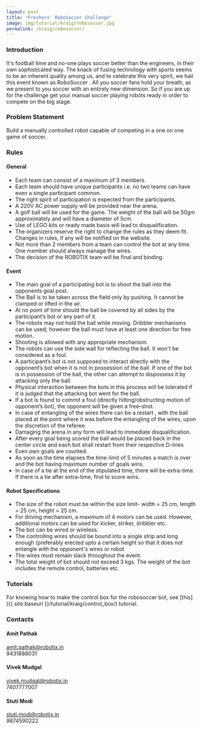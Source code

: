 ```yaml
---
layout: post
title: "Freshers' RoboSoccer Challenge"
image: img/tutorial/kraig/robosoccer.jpg
permalink: /kraig/robosoccer/
---
```



### Introduction

It's football time and no-one plays soccer better than the engineers, in their own sophisticated way. The knack of fusing technology with sports seems to be an inherent quality among us, and to celebrate this very spirit, we hail this event known as RoboSoccer . All you soccer fans hold your breath, as we present to you soccer with an entirely new dimension. So if you are up for the challenge get your manual soccer playing robots ready in order to compete on the big stage.

### Problem Statement

Build a manually controlled robot capable of competing in a one on one game of soccer.

### Rules

#### General

- Each team can consist of a maximum of 3 members.
- Each team should have unique participants i.e. no two teams can have even a single participant common.
- The right spirit of participation is expected from the participants.
- A 220V AC power supply will be provided near the arena.
- A golf ball will be used for the game. The weight of the ball will be 50gm approximately and will have a diameter of 5cm.
- Use of LEGO kits or ready made basis will lead to disqualification.
- The organizers reserve the right to change the rules as they deem fit. Changes in rules, if any will be notified on the website.
- Not more than 2 members from a team can control the bot at any time. One member should always manage the wires.
- The decision of the ROBOTIX team will be final and binding.


#### Event

- The main goal of a participating bot is to shoot the ball into the opponents goal post.
- The Ball is to be taken across the field only by pushing. It cannot be clamped or lifted in the air.
- At no point of time should the ball be covered by all sides by the participant’s bot or any part of it.
- The robots may not hold the ball while moving. Dribbler mechanisms can be used; however the ball must have at least one direction for free motion.
- Shooting is allowed with any appropriate mechanism.
- The robots can use the side wall for reflecting the ball. It won't be considered as a foul.
- A participant’s bot is not supposed to interact directly with the opponent’s bot when it is not in possession of the ball. If one of the bot is in possession of the ball, the other can attempt to dispossess it by attacking only the ball.
- Physical interaction between the bots in this process will be tolerated if it is judged that the attacking bot went for the ball.
- If a bot is found to commit a foul (directly hitting/obstructing motion of opponent’s bot), the opponent will be given a free–shot.
- In case of entangling of the wires there can be a restart , with the ball placed at the point where it was before the entangling of the wires, upon the discretion of the referee.
- Damaging the arena in any form will lead to immediate disqualification.
- After every goal being scored the ball would be placed back in the center circle and each bot shall restart from their respective D-lines
- Even own goals are counted.
- As soon as the time elapses the time-limit of 5 minutes a match is over and the bot having maximum number of goals wins.
- In case of a tie at the end of the stipulated time, there will be extra-time. If there is a tie after extra-time, first to score wins.

#### Robot Specifications

- The size of the robot must be within the size limit- width = 25 cm, length = 25 cm, height = 25 cm.
- For driving mechanism, a maximum of 4 motors can be used. However, additional motors can be used for kicker, striker, dribbler etc.
- The bot can be wired or wireless.
- The controlling wires should be bound into a single strip and long enough (preferably erected upto a certain height so that it does not entangle with the opponent's wires or robot
- The wires must remain slack throughout the event.
- The total weight of bot should not exceed 3 kgs. The weight of the bot includes the remote control, batteries etc.

### Tutorials

For knowing how to make the control box for the robosoccer bot, see [this]({{ site.baseurl }}/tutorial/kraig/control_box/) tutorial.

### Contacts

#### Amit Pathak

amit.pathak@robotix.in  
9431888031

#### Vivek Mudgal

vivek.mudgal@robotix.in  
7407777007

#### Stuti Modi

stuti.modi@robotix.in  
9874590222
